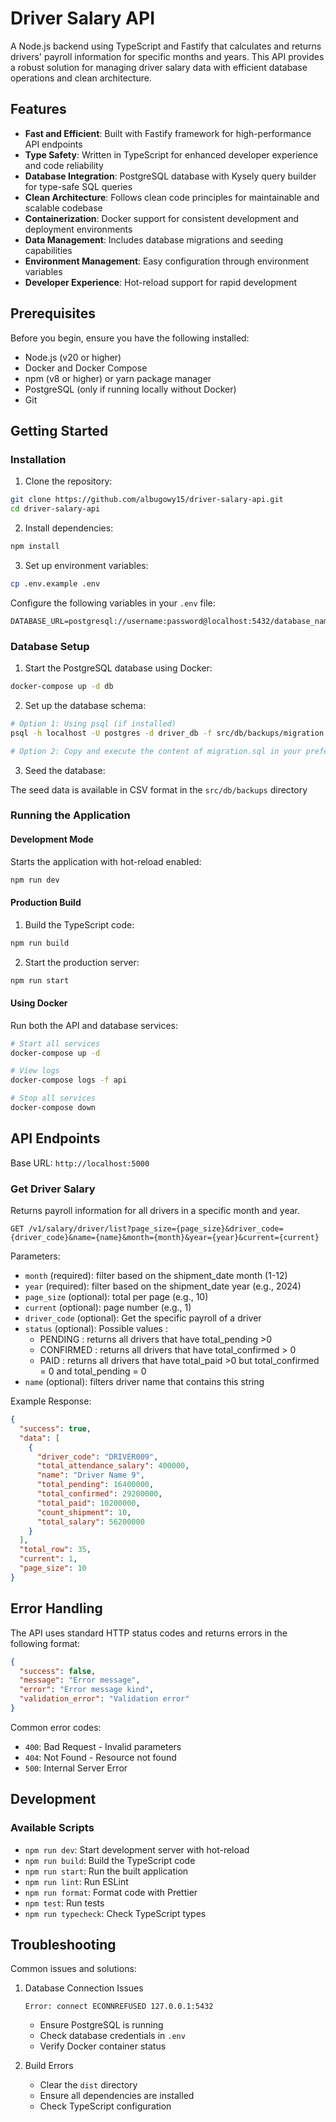# Driver Salary API

A Node.js backend using TypeScript and Fastify that calculates and returns drivers' payroll information for specific months and years. This API provides a robust solution for managing driver salary data with efficient database operations and clean architecture.

## Features

- **Fast and Efficient**: Built with Fastify framework for high-performance API endpoints
- **Type Safety**: Written in TypeScript for enhanced developer experience and code reliability
- **Database Integration**: PostgreSQL database with Kysely query builder for type-safe SQL queries
- **Clean Architecture**: Follows clean code principles for maintainable and scalable codebase
- **Containerization**: Docker support for consistent development and deployment environments
- **Data Management**: Includes database migrations and seeding capabilities
- **Environment Management**: Easy configuration through environment variables
- **Developer Experience**: Hot-reload support for rapid development

## Prerequisites

Before you begin, ensure you have the following installed:

- Node.js (v20 or higher)
- Docker and Docker Compose
- npm (v8 or higher) or yarn package manager
- PostgreSQL (only if running locally without Docker)
- Git

## Getting Started

### Installation

1. Clone the repository:

```bash
git clone https://github.com/albugowy15/driver-salary-api.git
cd driver-salary-api
```

2. Install dependencies:

```bash
npm install
```

3. Set up environment variables:

```bash
cp .env.example .env
```

Configure the following variables in your `.env` file:

```env
DATABASE_URL=postgresql://username:password@localhost:5432/database_name
```

### Database Setup

1. Start the PostgreSQL database using Docker:

```bash
docker-compose up -d db
```

2. Set up the database schema:

```bash
# Option 1: Using psql (if installed)
psql -h localhost -U postgres -d driver_db -f src/db/backups/migration.sql

# Option 2: Copy and execute the content of migration.sql in your preferred database client
```

3. Seed the database:

The seed data is available in CSV format in the `src/db/backups` directory

### Running the Application

#### Development Mode

Starts the application with hot-reload enabled:

```bash
npm run dev
```

#### Production Build

1. Build the TypeScript code:

```bash
npm run build
```

2. Start the production server:

```bash
npm run start
```

#### Using Docker

Run both the API and database services:

```bash
# Start all services
docker-compose up -d

# View logs
docker-compose logs -f api

# Stop all services
docker-compose down
```

## API Endpoints

Base URL: `http://localhost:5000`

### Get Driver Salary

Returns payroll information for all drivers in a specific month and year.

```
GET /v1/salary/driver/list?page_size={page_size}&driver_code={driver_code}&name={name}&month={month}&year={year}&current={current}
```

Parameters:

- `month` (required): filter based on the shipment_date month (1-12)
- `year` (required): filter based on the shipment_date year (e.g., 2024)
- `page_size` (optional): total per page (e.g., 10)
- `current` (optional): page number (e.g., 1)
- `driver_code` (optional): Get the specific payroll of a driver
- `status` (optional): Possible values :
  - PENDING : returns all drivers that have total_pending >0
  - CONFIRMED : returns all drivers that have total_confirmed > 0
  - PAID : returns all drivers that have total_paid >0 but total_confirmed = 0 and total_pending = 0
- `name` (optional): filters driver name that contains this string

Example Response:

```json
{
  "success": true,
  "data": [
    {
      "driver_code": "DRIVER009",
      "total_attendance_salary": 400000,
      "name": "Driver Name 9",
      "total_pending": 16400000,
      "total_confirmed": 29200000,
      "total_paid": 10200000,
      "count_shipment": 10,
      "total_salary": 56200000
    }
  ],
  "total_row": 35,
  "current": 1,
  "page_size": 10
}
```

## Error Handling

The API uses standard HTTP status codes and returns errors in the following format:

```json
{
  "success": false,
  "message": "Error message",
  "error": "Error message kind",
  "validation_error": "Validation error"
}
```

Common error codes:

- `400`: Bad Request - Invalid parameters
- `404`: Not Found - Resource not found
- `500`: Internal Server Error

## Development

### Available Scripts

- `npm run dev`: Start development server with hot-reload
- `npm run build`: Build the TypeScript code
- `npm run start`: Run the built application
- `npm run lint`: Run ESLint
- `npm run format`: Format code with Prettier
- `npm test`: Run tests
- `npm run typecheck`: Check TypeScript types

## Troubleshooting

Common issues and solutions:

1. Database Connection Issues

   ```
   Error: connect ECONNREFUSED 127.0.0.1:5432
   ```

   - Ensure PostgreSQL is running
   - Check database credentials in `.env`
   - Verify Docker container status

2. Build Errors
   - Clear the `dist` directory
   - Ensure all dependencies are installed
   - Check TypeScript configuration
